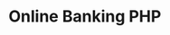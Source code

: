 # Online Banking PHP


<!-- https://github.com/gsaiganesh283/online-banking-PHP/assets/121511326/4b2c948f-a0ea-4715-9470-27004f81e4c2 -->



